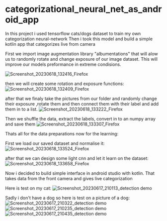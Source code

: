 # categorizational_neural_net_as_android_app


In this project i used tensorflow cats/dogs dataset to train my own categorization neural-network
Then i took this model and build a simple kotlin app that categorizes live from camera


First we import image augmentation library "albumentations" that will alow us to randomly rotate and change exposure of our image dataset. This will improve our models preformance in extreme condisions.

![Screenshot_20230618_132416_Firefox](https://github.com/aizej/categorizational_neural_net_as_android_app/assets/61479273/330e3f2c-9d98-4d3b-96b1-d1f10c74c720)

then we will create some rotation and exposure functions:![Screenshot_20230618_132409_Firefox](https://github.com/aizej/categorizational_neural_net_as_android_app/assets/61479273/670dcd2d-a021-48f7-a69a-5f4e1e1352a0)

after that we finaly take the pictures from our folder and randomly change their exposure ,rotate them and then connect them with their label and add them in to a list.
![Screenshot_20230618_133222_Firefox](https://github.com/aizej/categorizational_neural_net_as_android_app/assets/61479273/fafd414f-efb2-4ae3-972b-2844308d0ae7)

Then we shuffle the data, extract the labels, convert in to an numpy array and save them
![Screenshot_20230618_133307_Firefox](https://github.com/aizej/categorizational_neural_net_as_android_app/assets/61479273/e4d8e91f-20a7-4f37-a551-c23bd989a368)

Thats all for the data preparations now for the learning:

First we load our saved dataset and normalise it:
![Screenshot_20230618_133524_Firefox](https://github.com/aizej/categorizational_neural_net_as_android_app/assets/61479273/2fae0daf-9e66-48ad-b3cb-674d20b53e23)

after that we can design some light cnn and let it learn on the dataset:
![Screenshot_20230618_133658_Firefox](https://github.com/aizej/categorizational_neural_net_as_android_app/assets/61479273/60d49d4c-9d40-41c3-8100-ce67ab551d5f)

Now i decided to build simple interface in android studio with kotlin. That takes data from the front camera and gives live categorization

Here is test on my cat:
![Screenshot_20230617_210113_detection demo](https://github.com/aizej/categorizational_neural_net_as_android_app/assets/61479273/06053837-f004-43d2-a3f0-59cfb5ab96ae)

Sadly i don't have a dog so here is test on a picture of a dog:
![Screenshot_20230617_210322_detection demo](https://github.com/aizej/categorizational_neural_net_as_android_app/assets/61479273/99ccc58f-c812-486b-abe8-5aee730f2f40)
![Screenshot_20230617_210235_detection demo](https://github.com/aizej/categorizational_neural_net_as_android_app/assets/61479273/afce6207-49ca-44dc-9def-b8a40a2056d5)
![Screenshot_20230617_210435_detection demo](https://github.com/aizej/categorizational_neural_net_as_android_app/assets/61479273/f8547301-131e-4a56-9c84-d21f10936108)
